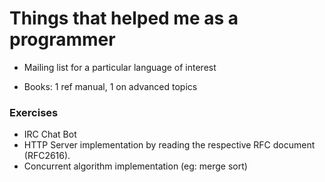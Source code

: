 # Things that helped me as a programmer

- Mailing list for a particular language of interest

- Books: 1 ref manual, 1 on advanced topics

### Exercises

- IRC Chat Bot
- HTTP Server implementation by reading the respective RFC document (RFC2616).
- Concurrent algorithm implementation (eg: merge sort)
